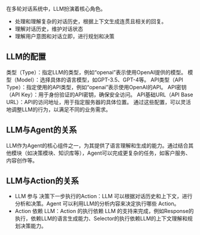 在多轮对话系统中，LLM扮演着核心角色。

* 处理和理解复杂的对话历史，根据上下文生成连贯且相关的回复。
* 理解对话历史，维护对话状态
* 理解用户意图和对话立即，进行规划和决策

## LLM的配置

类型（Type）：指定LLM的类型，例如“openai”表示使用OpenAI提供的模型。
模型（Model）：选择具体的语言模型，如GPT-3.5、GPT-4等。
API类型（API Type）：指定使用的API类型，例如“openai”表示使用OpenAI的API。
API密钥（API Key）：用于身份验证的API密钥，确保安全访问。
API基础URL（API Base URL）：API的访问地址，用于指定服务器的具体位置。
通过这些配置，可以灵活地调整LLM的行为，以满足不同的业务需求。

## LLM与Agent的关系
LLM作为Agent的核心组件之一，为其提供了语言理解和生成的能力。通过结合其他模块（如决策模块、知识库等），Agent可以完成更复杂的任务，如客户服务、内容创作等。

## LLM与Action的关系
* LLM 参与 决策下一步执行的Action：LLM 可以根据对话历史和上下文，进行分析和决策。Agent 可以利用LLM的分析内容来决定执行哪些 Action。
* Action 依赖 LLM：Action 的执行依赖  LLM 的支持来完成，例如Response的执行，依赖LLM的语言生成能力、Selector的执行依赖LLM的上下文理解和规划决策能力。
